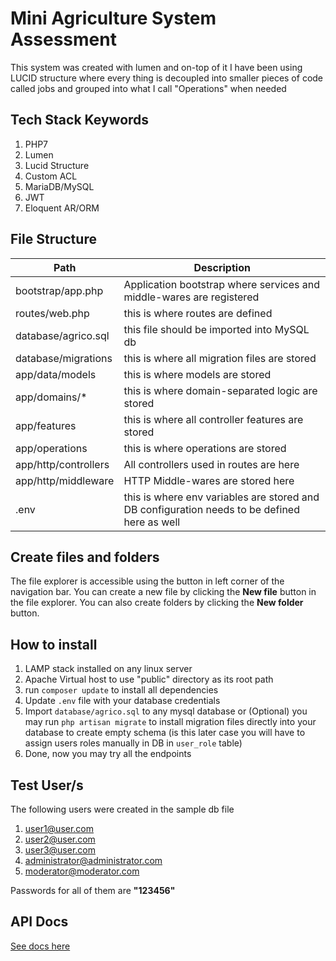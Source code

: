 # Mini Agriculture System Assessment

This system was created with lumen and on-top of it I have been using LUCID structure where every thing is decoupled into smaller pieces of code called jobs and grouped into what I call "Operations" when needed

## Tech Stack Keywords

 1. PHP7
 2. Lumen
 3. Lucid Structure
 4. Custom ACL
 5. MariaDB/MySQL
 6. JWT
 7. Eloquent AR/ORM

## File Structure

| Path | Description |
|--|--|
| bootstrap/app.php | Application bootstrap where services and middle-wares are registered |
|routes/web.php|this is where routes are defined|
|database/agrico.sql|this file should be imported into MySQL db|
|database/migrations|this is where all migration files are stored|
|app/data/models|this is where models are stored|
|app/domains/*|this is where domain-separated logic are stored|
|app/features|this is where all controller features are stored|
|app/operations|this is where operations are stored|
|app/http/controllers|All controllers used in routes are here|
|app/http/middleware|HTTP Middle-wares are stored here|
|.env|this is where env variables are stored and DB configuration needs to be defined here as well|

## Create files and folders

The file explorer is accessible using the button in left corner of the navigation bar. You can create a new file by clicking the **New file** button in the file explorer. You can also create folders by clicking the **New folder** button.


## How to install

 1. LAMP stack installed on any linux server
 2. Apache Virtual host to use "public" directory as its root path
 3. run `composer update` to install all dependencies
 4. Update `.env` file with your database credentials
 5. Import `database/agrico.sql` to any mysql database or (Optional) you may run `php artisan migrate` to install migration files directly into your database to create empty schema (is this later case you will have to assign users roles manually in DB in `user_role` table)
 6. Done, now you may try all the endpoints
 
## Test User/s

The following users were created in the sample db file

 1. user1@user.com
 2. user2@user.com
 3. user3@user.com
 4. administrator@administrator.com
 5. moderator@moderator.com
 
 Passwords for all of them are **"123456"**
 
 ## API Docs
 [See docs here](https://documenter.getpostman.com/view/619838/SVSDQXVi)
